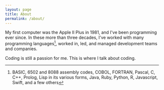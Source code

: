 ```yaml
---
layout: page
title: About
permalink: /about/
---
```


My first computer was the Apple II Plus in 1981, and I've been programming ever since.
In these more than three decades, I've worked with many programming languages[^1], worked in, led,
and managed development teams and companies.

Coding is still a passion for me.
This is where I talk about coding.

[^1]: BASIC, 6502 and 8088 assembly codes, COBOL, FORTRAN, Pascal, C, C++, Prolog, Lisp in its various forms, Java, Ruby, Python, R, Javascript, Swift, and a few others 
